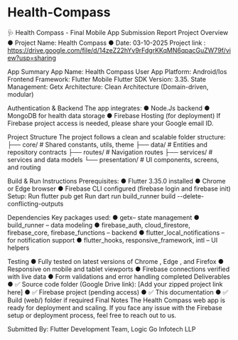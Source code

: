 # Health-Compass

🩺 Health Compass - Final Mobile App
Submission Report
Project Overview
● Project Name: Health Compass
● Date: 03-10-2025
Project link :
https://drive.google.com/file/d/14zeZ22hYv9rFdgrKKqMN6qpacGuZW79f/view?usp=sharing

App Summary
App Name: Health Compass User App
Platform: Android/Ios
Frontend Framework: Flutter Mobile
Flutter SDK Version: 3.35.
State Management: Getx
Architecture: Clean Architecture (Domain-driven, modular)

Authentication & Backend
The app integrates:
● Node.Js backend
● MongoDB for health data storage
● Firebase Hosting (for deployment)
If Firebase project access is needed, please share your Google email ID.

Project Structure
The project follows a clean and scalable folder structure:
├── core/ # Shared constants, utils, theme
├── data/ # Entities and repository contracts
├── routes/ # Navigation routes
├── services/ # services and data models
└── presentation/ # UI components, screens, and routing

Build & Run Instructions
Prerequisites:
● Flutter 3.35.0 installed
● Chrome or Edge browser
● Firebase CLI configured (firebase login and firebase init)
Setup:
Run flutter pub get
Run dart run build_runner build --delete-conflicting-outputs


Dependencies
Key packages used:
● getx– state management
● build_runner – data modeling
● firebase_auth, cloud_firestore, firebase_core, firebase_functions –
backend
● flutter_local_notifications – for notification support
● flutter_hooks, responsive_framework, intl – UI helpers

Testing
● Fully tested on latest versions of Chrome , Edge , and Firefox
● Responsive on mobile and tablet viewports
● Firebase connections verified with live data
● Form validations and error handling completed
Deliverables
● ✅ Source code folder (Google Drive link):
[Add your zipped project link here]
● ✅ Firebase project (pending access)
● ✅ This documentation
● ✅ Build (web/) folder if required
Final Notes
The Health Compass web app is ready for deployment and scaling. If you face any issue with
the Firebase setup or deployment process, feel free to reach out to us.

Submitted By:
Flutter Development Team, Logic Go Infotech LLP